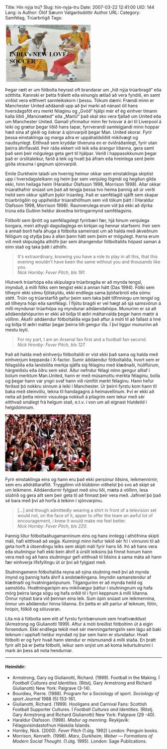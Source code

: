 Title: Hin nýja trú?
Slug: hin-nyja-tru
Date: 2007-03-22 12:41:00
UID: 144
Lang: is
Author: Ólöf Sæunn Valgarðsdóttir
Author URL: 
Category: Samfélag, Trúarbrögð
Tags: 

![Indverskur fótbolti](326.jpg)

Þegar rætt er um fótbolta heyrast oft brandarar um „hið nýja trúarbragð“ eða sótthita. Kannski er þetta fráleitt eða einungis ætlað að vera fyndið, en samt virðist vera eitthvert sannleikskorn í þessu. Tökum dæmi: Frændi minn er Manchester United aðdáandi upp að því marki að nánast öll hans hversdagsföt eru merkt félaginu og „Gvöð“ hjálpi mér ef ég einhver tímann kalla liðið „Manúnæted“ eða „ManÚ“ það skal sko vera fjallað um United eða um Manchester United. Gamall yfirmaður minn fer tvisvar á ári til Liverpool á leiki og grætur þegar liðið hans tapar, fyrrverandi samleigjandi minn hoppar hæð sína af gleði og öskrar á sjónvarpið þegar Man. United skorar. Fyrir þessa einstaklinga og marga aðra er uppáhaldsliðið mikilvægt og nauðsynlegt. Eitthvað sem kryddar tilveruna en er óviðráðanlegt, fyrir utan þeirra áhrifavald. Þeir ráða ekkert við leik eða árangur liðanna, gera samt það sem þeir mögulega geta gert til hjálpar. Verið í happasokkunum þegar það er úrslitaleikur, farið á leik og hvatt þá áfram eða hreinlega sent þeim góða strauma í gegnum sjónvarpið. 

Emile Durkheim talaði um hvernig heimur okkar sem einstaklinga skiptist upp í hversdagsleikann og heim þar sem venjuleg lögmál og hegðun gilda ekki, hinn heilaga heim (Haraldur Ólafsson 1998, Morrison 1998). Allar okkar trúarathafnir snúast um það að tengja þessa tvo heima þannig að úr verði heild sem okkur sjálfum þykir trúanleg. Það er samfélagið sjálft sem skapar trúarbrögðin og uppiheldur trúarathöfnum sem við tökum þátt í (Haraldur Ólafsson 1998, Morrison 1998). Raunverulega erum við þá ekki að dýrka trúna eða Guðinn heldur ákveðna birtingarmynd samfélagsins.

Fótbolti sem íþrótt og samfélagslegt fyrirbæri fær, hjá hinum venjulega borgara, meiri athygli dagsdaglega en kirkjan og hennar starfsemi. Þeir sem á annað borð hafa áhuga á fótbolta sameinast um að halda með ákveðnum félögum og styðja þau á allan þann hátt sem þeim er mögulegt. Þarna erum við með skipulagða athöfn þar sem áhangendur fótboltaliðs hópast saman á einn stað og taka þátt í athöfn. 

> It's extraordinary, knowing you have a role to play in all this, that this evening wouldn't have been the same without you and thousands like you.  
> <cite>Nick Hornby: _Fever Pitch,_ bls 191.</cite>

Hlutverk trúarhópa eða skipulagra trúarbragða er að mynda tengsl, ímynduð, á milli fólks sem tengist ekki á annan hátt (Das 1994). Fólki sem tilheyrir ekki sömu fjölskyldu, ekki endilega sama þjóðarbroti eða sömu stétt. Trúin og trúarstarfið gefur þeim sem taka þátt tilfinningu um tengsl og að tilheyra hópi eða samfélagi. Í fljótu bragði er vel hægt að sjá samsvörun á milli myndunar trúarhópa og myndunar aðdáendahópa. Munurinn er sá að aðdáendahópurinn er ekki að biðja til æðri máttarvalda þegar hann mætir á völlinn. Ákafir aðdáendur fótboltaliða eiga það aftur á móti til að fallast á hné og biðja til æðri máttar þegar þeirra liði gengur illa. Í því liggur munurinn að mestu leyti.

> For my part, I am an Arsenal fan first and a football fan second.  
> <cite>Nick Hronby: _Fever Pitch,_ bls 127.</cite>

Það að halda með einhverju fótboltaliði er víst ekki það sama og halda með einhverjum keppanda í X-factor. Sumir áðdáendur fótboltaliða, hvort sem er félagsliða eða landsliða merkja sjálfa sig félaginu með klæðnaði, húðflúrum, hárgreiðslu eða öðru sem sést. Áður nefndur félagi minn gengur alltaf í bolum merktum Man.United, hann er með músamottu merkta félaginu, bolla og þegar hann var yngri svaf hann við rúmföt merkt félaginu. Hann hefur ferðast þó nokkru sinnum á leiki í Manchester. Úr þeirri fyrstu kom hann til baka með steinvölu, tekna til handagagns á heimavellinum. Því er ekki að neita að þetta minnir vissulega nokkuð á pílagrím sem tekur með sér eitthvað smálegt frá helgum stað, e.t.v. í von um að eignast hlutdeild í helgidómnum.

![Football fans](325.jpg)

Fyrir einstaklinga eins og hann eru það ekki persónur liðsins, leikmennirnir, sem eru aðdráttaraflið. Tryggðinn við klúbbinn viðhelst þó svo að skipt sé um leikmenn. Aðdáendurnir fylgjast með sínu liði, mæta á völlinn, lesa slúðrið og gera allt sem þeir geta til að finnast þeir vera með. Jafnvel þó það sé bara með því að horfa á leikinn í sjónvarpinu.

> [...] and though admittedly wearing a shirt in front of a television set would not, on the face of it, apper to offer the team an awful lot of encouragement, i knew it would make me feel better.  
> <cite>Nick Hornby: _Fever Pitch,_ bls 220.</cite>

Þannig líður fótboltaáhugamanninum eins og hans innlegg í athöfnina skipti máli, hafi eitthvað að segja. Kunningi minn hefur tekið sér frí í vinnunni til að geta horft á útsendingu leiks sem skipti máli fyrir hans lið. Þó að hans vera eða stuðningur hafi ekki bein áhrif á úrslit leiksins þá finnst honum hann vera með og að hans stuðningur gefi eitthvað til liðsins á sama máta að hann fær einhverja lífsfyllingu út úr því að fylgjast með.

Stuðningamenn fótboltaliða reyna að sýna stuðning með því að mynda ímynd og þannig hafa áhrif á andstæðingana. Ímyndin samanstendur af klæðnaði og hvatningarópunum. Tilgangurinn er að mynda heild og samstöðu. Hvattningarópin eru mikilvægur þáttur í stuðningnum og hafa mörg þeirra langa sögu og hafa orðið til í fyrri keppnum á milli liðanna. Önnur nýtast bara við þennan eina leik. Sum ópin snúast um leikmennina, önnur um aðdáendur hinna liðanna. En þetta er allt partur af leiknum, fötin, hrópin, fólkið og söluvaran. 

Líta má á fótbolta sem eitt af fyrstu fyrirbærunum sem hnattvæddust (Armstrong og Giulianotti 1999). Aftur á móti breiðist fótboltinn út á eigin forsendum. Ekki endilega tekið með sér menningartengslin sem lágu að baki leiknum í upphafi heldur myndað ný þar sem hann er stundaður. Hvað fótbolti er og fyrir hvað hann stendur er mismunandi á milli staða. En þrátt fyrir allt þá er þetta fótbolti, leikur sem snýst um að koma leðurtuðrunni í mark án þess að nota hendurnar.

---

#### Heimildir:

* Armstrong, Gary og Giulianotti, Richard. (1999). Football in the Making. Í _Football Cultures and Identities._ (Ritstj. Gary Armstrong and Richard Giulianotti) New York: Palgrave (3-14).
* Bourdieu, Pierre. (1988). Program for a Sociology of sport. _Sociology of sport Journal_ 1988 (5):153-161.
* Giulianotti, Richard. (1999). Hooligans and Carnival Fans: Scottish Football Supporter Cultures. Í _Football Cultures and Identities._ (Ritstj. Gary Armstrong and Richard Giulianotti) New York: Palgrave (29 -40).
* Haraldur Ólafsson. (1998). _Maður og menning._ Reykjavík: Félagsvísindastofnun Háskóla Íslands.
* Hornby, Nick. (2000). _Fever Pitch_ (1.útg. 1992) London: Penguin books.
* Morrison, Kenneth. (1998). _Marx, Durkheim, Weber — Formations of Modern Social Thought._ (1.útg. 1995). London: Sage Publications.


